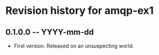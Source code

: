 # Revision history for amqp-ex1

## 0.1.0.0 -- YYYY-mm-dd

* First version. Released on an unsuspecting world.
